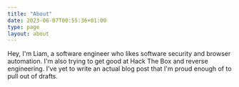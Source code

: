 ```yaml
---
title: "About"
date: 2023-06-07T00:55:36+01:00
type: page
layout: about
---
```


Hey, I'm Liam, a software engineer who likes software security and browser automation. I'm also
trying to get good at Hack The Box and reverse engineering. I've yet to write an actual blog post
that I'm proud enough of to pull out of drafts.
